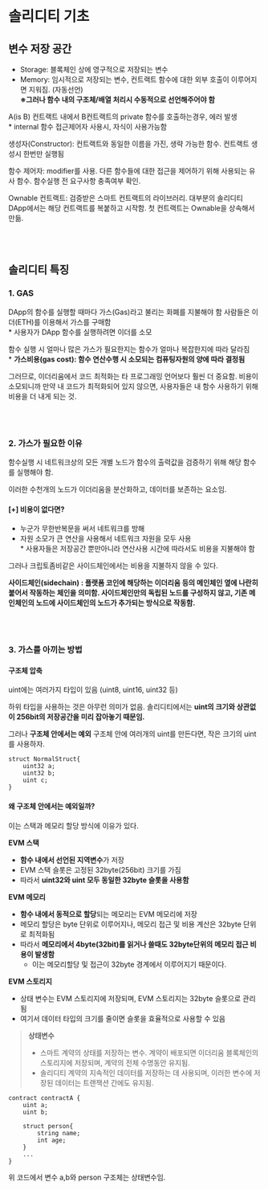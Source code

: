 # 솔리디티 기초

## 변수 저장 공간
- Storage: 블록체인 상에 영구적으로 저장되는 변수
- Memory: 임시적으로 저장되는 변수, 컨트랙트 함수에 대한 외부 호출이 이루어지면 지워짐. (자동선언)  
**※그러나 함수 내의 구조체/배열 처리시 수동적으로 선언해주어야 함**

A(is B) 컨트랙트 내에서 B컨트랙트의 private 함수를 호출하는경우, 에러 발생  
\* internal 함수 접근제어자 사용시, 자식이 사용가능함

생성자(Constructor): 컨트랙트와 동일한 이름을 가진, 생략 가능한 함수. 컨트랙트 생성시 한번만 실행됨

함수 제어자: modifier를 사용. 다른 함수들에 대한 접근을 제어하기 위해 사용되는 유사 함수. 함수실행 전 요구사항 충족여부 확인.

Ownable 컨트랙트: 검증받은 스마트 컨트랙트의 라이브러리. 대부분의 솔리디티 DApp에서는 해당 컨트랙트를 복붙하고 시작함. 첫 컨트랙트는 Ownable을 상속해서 만듦.

<br>
<br>

## 솔리디티 특징

### 1. GAS
DApp의 함수를 실행할 때마다 가스(Gas)라고 불리는 화폐를 지불해야 함
사람들은 이더(ETH)를 이용해서 가스를 구매함  
\* 사용자가 DApp 함수를 실행하려면 이더를 소모

함수 실행 시 얼마나 많은 가스가 필요한지는 함수가 얼마나 복잡한지에 따라 달라짐  
\* **가스비용(gas cost): 함수 연산수행 시 소모되는 컴퓨팅자원의 양에 따라 결정됨**

그러므로, 이더리움에서 코드 최적화는 타 프로그래밍 언어보다 훨씬 더 중요함. 비용이 소모되니까
만약 내 코드가 최적화되어 있지 않으면, 사용자들은 내 함수 사용하기 위해 비용을 더 내게 되는 것.

<br>
<br>

### 2. 가스가 필요한 이유
함수실행 시 네트워크상의 모든 개별 노드가 함수의 출력값을 검증하기 위해 해당 함수를 실행해야 함. 
    
이러한 수천개의 노드가 이더리움을 분산화하고, 데이터를 보존하는 요소임.

#### [+] 비용이 없다면? 
- 누군가 무한반복문을 써서 네트워크를 방해
- 자원 소모가 큰 연산을 사용해서 네트워크 자원을 모두 사용  
\* 사용자들은 저장공간 뿐만아니라 연산사용 시간에 따라서도 비용을 지불해야 함

그러나 크립토좀비같은 사이드체인에서는 비용을 지불하지 않을 수 있다.

**사이드체인(sidechain) : 플랫폼 코인에 해당하는 이더리움 등의 메인체인 옆에 나란히 붙어서 작동하는 체인을 의미함. 사이드체인만의 독립된 노드를 구성하지 않고, 기존 메인체인의 노드에 사이드체인의 노드가 추가되는 방식으로 작동함.**

<br>
<br>

### 3. 가스를 아끼는 방법

#### 구조체 압축
uint에는 여러가지 타입이 있음 (uint8, uint16, uint32 등)

하위 타입을 사용하는 것은 아무런 의미가 없음.
솔리디티에서는 **uint의 크기와 상관없이 256bit의 저장공간을 미리 잡아놓기 때문임.**

그러나 **구조체 안에서는 예외**
구조체 안에 여러개의 uint를 만든다면, 작은 크기의 uint를 사용하자.

```sol:struct
struct NormalStruct{
    uint32 a;
    uint32 b;
    uint c;
}
```

#### 왜 구조체 안에서는 예외일까?

이는 스택과 메모리 할당 방식에 이유가 있다.

**EVM 스택**
- **함수 내에서 선언된 지역변수**가 저장
- EVM 스택 슬롯은 고정된 32byte(256bit) 크기를 가짐
- 따라서 **uint32와 uint 모두 동일한 32byte 슬롯을 사용함**


**EVM 메모리**
- **함수 내에서 동적으로 할당**되는 메모리는 EVM 메모리에 저장
- 메모리 할당은 byte 단위로 이루어지나, 메모리 접근 및 비용 계산은 32byte 단위로 최적화됨
- 따라서 **메모리에서 4byte(32bit)를 읽거나 쓸때도 32byte단위의 메모리 접근 비용이 발생함**
  - 이는 메모리할당 및 접근이 32byte 경계에서 이루어지기 때문이다.


**EVM 스토리지**
- 상태 변수는 EVM 스토리지에 저장되며, EVM 스토리지는 32byte 슬롯으로 관리됨
- 여기서 데이터 타입의 크기를 줄이면 슬롯을 효율적으로 사용할 수 있음


> **상태변수**<br>
> - 스마트 계약의 상태를 저장하는 변수. 계약이 배포되면 이더리움 블록체인의 스토리지에 저장되며, 계약의 전체 수명동안 유지됨.  
> - 솔리디티 계약의 지속적인 데이터를 저장하는 데 사용되며, 이러한 변수에 저장된 데이터는 트랜잭션 간에도 유지됨.


```
contract contractA {
    uint a;
    uint b;

    struct person{
        string name;
        int age;
    }
    ...
}
```

위 코드에서 변수 a,b와 person 구조체는 상태변수임.

